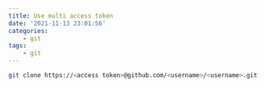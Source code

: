 ```yaml
---
title: Use multi access token
date: '2021-11-13 23:01:56'
categories:
    - git
tags:
    - git
---
```


```bash
git clone https://<access token>@github.com/<username>/<username>.git
```
